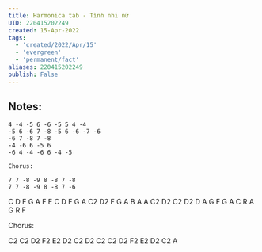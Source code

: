 ```yaml
---
title: Harmonica tab - Tình nhi nữ
UID: 220415202249
created: 15-Apr-2022
tags:
  - 'created/2022/Apr/15'
  - 'evergreen'
  - 'permanent/fact'
aliases: 220415202249
publish: False
---
```

## Notes:
```
4 -4 -5 6 -6 -5 5 4 -4
-5 6 -6 7 -8 -5 6 -6 -7 -6
-6 7 -8 7 -8
-4 -6 6 -5 6
-6 4 -4 -6 6 -4 -5

Chorus:

7 7 -8 -9 8 -8 7 -8
7 7 -8 -9 8 -8 7 -6
```

C D F G A F E C D
F G A C2 D2 F G A B A
A C2 D2 C2 D2
D A G F G
A C R A G R F

Chorus:

C2 C2 D2 F2 E2 D2 C2 D2
C2 C2 D2 F2 E2 D2 C2 A